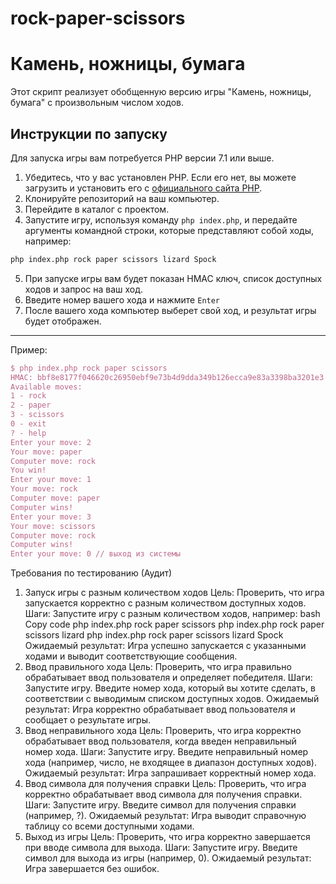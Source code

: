 # rock-paper-scissors

# Камень, ножницы, бумага

Этот скрипт реализует обобщенную версию игры "Камень, ножницы, бумага" с произвольным числом ходов.

## Инструкции по запуску

Для запуска игры вам потребуется PHP версии 7.1 или выше.

1. Убедитесь, что у вас установлен PHP. Если его нет, вы можете загрузить и установить его с [официального сайта PHP](https://www.php.net/downloads).
2. Клонируйте репозиторий на ваш компьютер.
3. Перейдите в каталог с проектом.
4. Запустите игру, используя команду `php index.php`, и передайте аргументы командной строки, которые представляют собой ходы, например:

```bash
php index.php rock paper scissors lizard Spock
```
5. При запуске игры вам будет показан HMAC ключ, список доступных ходов и запрос на ваш ход.
6. Введите номер вашего хода и нажмите `Enter`
7. После вашего хода компьютер выберет свой ход, и результат игры будет отображен.
---

Пример:
```tex
$ php index.php rock paper scissors      
HMAC: bbf8e8177f046620c26950ebf9e73b4d9dda349b126ecca9e83a3398ba3201e3
Available moves:
1 - rock
2 - paper
3 - scissors
0 - exit
? - help
Enter your move: 2 
Your move: paper
Computer move: rock
You win!
Enter your move: 1
Your move: rock
Computer move: paper
Computer wins!
Enter your move: 3
Your move: scissors
Computer move: rock
Computer wins!
Enter your move: 0 // выход из системы

```

Требования по тестированию (Аудит)
1. Запуск игры с разным количеством ходов
Цель: Проверить, что игра запускается корректно с разным количеством доступных ходов.
Шаги:
Запустите игру с разным количеством ходов, например:
bash
Copy code
php index.php rock paper scissors
php index.php rock paper scissors lizard
php index.php rock paper scissors lizard Spock
Ожидаемый результат: Игра успешно запускается с указанными ходами и выводит соответствующие сообщения.
2. Ввод правильного хода
Цель: Проверить, что игра правильно обрабатывает ввод пользователя и определяет победителя.
Шаги:
Запустите игру.
Введите номер хода, который вы хотите сделать, в соответствии с выводимым списком доступных ходов.
Ожидаемый результат: Игра корректно обрабатывает ввод пользователя и сообщает о результате игры.
3. Ввод неправильного хода
Цель: Проверить, что игра корректно обрабатывает ввод пользователя, когда введен неправильный номер хода.
Шаги:
Запустите игру.
Введите неправильный номер хода (например, число, не входящее в диапазон доступных ходов).
Ожидаемый результат: Игра запрашивает корректный номер хода.
4. Ввод символа для получения справки
Цель: Проверить, что игра корректно обрабатывает ввод символа для получения справки.
Шаги:
Запустите игру.
Введите символ для получения справки (например, ?).
Ожидаемый результат: Игра выводит справочную таблицу со всеми доступными ходами.
5. Выход из игры
Цель: Проверить, что игра корректно завершается при вводе символа для выхода.
Шаги:
Запустите игру.
Введите символ для выхода из игры (например, 0).
Ожидаемый результат: Игра завершается без ошибок.